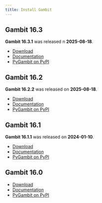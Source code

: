 ```yaml
---
title: Install Gambit
---
```


## Gambit 16.3

**Gambit 16.3.1** was released n **2025-08-18**.

* [Download](https://github.com/gambitproject/gambit/releases/tag/v16.3.1)
* [Documentation](https://gambitproject.readthedocs.io/en/v16.3.1)
* [PyGambit on PyPI](https://pypi.org/project/pygambit/16.3.1)

## Gambit 16.2

**Gambit 16.2.2** was released on **2025-08-18**.

* [Download](https://github.com/gambitproject/gambit/releases/tag/v16.2.2)
* [Documentation](https://gambitproject.readthedocs.io/en/v16.2.2)
* [PyGambit on PyPI](https://pypi.org/project/pygambit/16.2.2)


## Gambit 16.1

**Gambit 16.1.1** was released on **2024-01-10**.

* [Download](https://github.com/gambitproject/gambit/releases/tag/v16.1.1)
* [Documentation](https://gambitproject.readthedocs.io/en/v16.1.1)
* [PyGambit on PyPI](https://pypi.org/project/pygambit/16.1.1)


## Gambit 16.0

* [Download](https://sourceforge.net/projects/gambit/files/gambit16/16.0.2)
* [Documentation](https://gambitproject.readthedocs.io/en/v16.0.2)
* [PyGambit on PyPI](https://pypi.org/project/pygambit/16.0.2)

